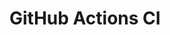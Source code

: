 # GitHub Actions CI















































































































































































































































































































































































































































































































































































































































































































































































































































































































































































































































































































































































































































































































































































































































































































































































































































































































































































































































































































































































































































































































































































































































































































